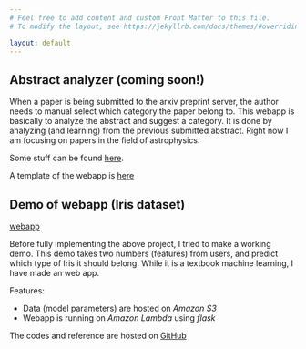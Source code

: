 ```yaml
---
# Feel free to add content and custom Front Matter to this file.
# To modify the layout, see https://jekyllrb.com/docs/themes/#overriding-theme-defaults

layout: default
---
```


## Abstract analyzer (coming soon!)

When a paper is being submitted to the arxiv preprint server, the author needs to manual select which category the paper belong to. This webapp is basically to analyze the abstract and suggest a category. It is done by analyzing (and learning) from the previous submitted abstract. Right now I am focusing on papers in the field of astrophysics.

Some stuff can be found [here](https://github.com/wingkitlee0/arxiv_explore).

A template of the webapp is [here](https://ifg73yt4kk.execute-api.us-east-1.amazonaws.com/dev/)

## Demo of webapp (Iris dataset)

[webapp](https://azj31tvvek.execute-api.us-east-1.amazonaws.com/dev/)

Before fully implementing the above project, I tried to make a working demo. This demo takes two numbers (features) from users, and predict which type of Iris it should belong. While it is a textbook machine learning, I have made an web app.

Features:
- Data (model parameters) are hosted on *Amazon S3*
- Webapp is running on *Amazon Lambda* using *flask*

The codes and reference are hosted on [GitHub](https://github.com/wingkitlee0/lambda-ml-examples/tree/master/webapp)